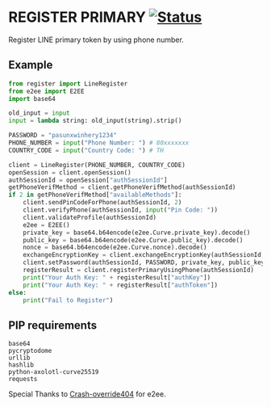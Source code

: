 # REGISTER PRIMARY [![Status](https://img.shields.io/website?label=API&style=for-the-badge&url=https%3A%2F%2Fusqf.cf%2Fstatus%2FregisterPrimary)]()
Register LINE primary token by using phone number.

Example
------------
```python
from register import LineRegister
from e2ee import E2EE
import base64

old_input = input
input = lambda string: old_input(string).strip()

PASSWORD = "pasunxwinhery1234"
PHONE_NUMBER = input("Phone Number: ") # 80xxxxxxx
COUNTRY_CODE = input("Country Code: ") # TH

client = LineRegister(PHONE_NUMBER, COUNTRY_CODE)
openSession = client.openSession()
authSessionId = openSession["authSessionId"]
getPhoneVerifMethod = client.getPhoneVerifMethod(authSessionId)
if 2 in getPhoneVerifMethod["availableMethods"]:
    client.sendPinCodeForPhone(authSessionId, 2)
    client.verifyPhone(authSessionId, input("Pin Code: "))
    client.validateProfile(authSessionId)
    e2ee = E2EE()
    private_key = base64.b64encode(e2ee.Curve.private_key).decode()
    public_key = base64.b64encode(e2ee.Curve.public_key).decode()
    nonce = base64.b64encode(e2ee.Curve.nonce).decode()
    exchangeEncryptionKey = client.exchangeEncryptionKey(authSessionId, public_key, nonce)
    client.setPassword(authSessionId, PASSWORD, private_key, public_key, nonce, exchangeEncryptionKey["public_key"], exchangeEncryptionKey["nonce"])
    registerResult = client.registerPrimaryUsingPhone(authSessionId)
    print("Your Auth Key: " + registerResult["authKey"])
    print("Your Auth Key: " + registerResult["authToken"])
else:
    print("Fail to Register")
```

PIP requirements
------------
```
base64
pycryptodome
urllib
hashlib
python-axolotl-curve25519
requests
```


Special Thanks to [Crash-override404](https://github.com/crash-override404/linepy-modified) for e2ee.
